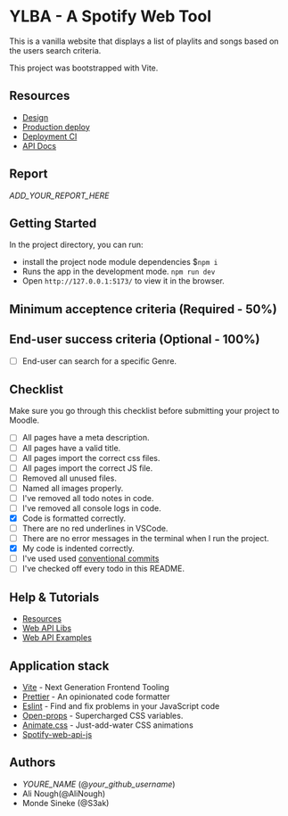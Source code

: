 # YLBA - A Spotify Web Tool

This is a vanilla website that displays a list of playlits and songs based on the users search criteria.

This project was bootstrapped with Vite.

## Resources

- [Design](_LINK_TO_FIGMA_)
- [Production deploy](_LINK_TO_WEBSITE_)
- [Deployment CI](_LINK_TO_NETLIFY_VERCEL_DASHBOARD_)
- [API Docs](https://developer.spotify.com/documentation/web-api/reference/#/operations/search)

## Report

_ADD_YOUR_REPORT_HERE_

## Getting Started

In the project directory, you can run:

- install the project node module dependencies $`npm i`
- Runs the app in the development mode. `npm run dev`
- Open `http://127.0.0.1:5173/` to view it in the browser.

## Minimum acceptence criteria (Required - 50%)

## End-user success criteria (Optional - 100%)

- [ ] End-user can search for a specific Genre.

## Checklist

Make sure you go through this checklist before submitting your project to Moodle.

- [ ] All pages have a meta description.
- [ ] All pages have a valid title.
- [ ] All pages import the correct css files.
- [ ] All pages import the correct JS file.
- [ ] Removed all unused files.
- [ ] Named all images properly.
- [ ] I've removed all todo notes in code.
- [ ] I've removed all console logs in code.
- [x] Code is formatted correctly.
- [ ] There are no red underlines in VSCode.
- [ ] There are no error messages in the terminal when I run the project.
- [x] My code is indented correctly.
- [ ] I've used used [conventional commits](https://www.conventionalcommits.org/en/v1.0.0/)
- [ ] I've checked off every todo in this README.

## Help & Tutorials

- [Resources](https://developer.spotify.com/documentation/web-api/reference/#/operations/search)
- [Web API Libs](https://developer.spotify.com/documentation/web-api/libraries/)
- [Web API Examples](https://github.com/spotify/web-api-examples/tree/master/authentication)

## Application stack

- [Vite](https://vitejs.dev/) - Next Generation Frontend Tooling
- [Prettier](https://prettier.io/) - An opinionated code formatter
- [Eslint](https://eslint.org/) - Find and fix problems in your JavaScript code
- [Open-props](https://open-props.style/) - Supercharged
  CSS variables.
- [Animate.css](https://animate.style/) - Just-add-water CSS animations
- [Spotify-web-api-js](https://www.npmjs.com/package/spotify-web-api-js)

## Authors

- _YOURE_NAME_ (@_your_github_username_)
- Ali Nough(@AliNough)
- Monde Sineke (@S3ak)
